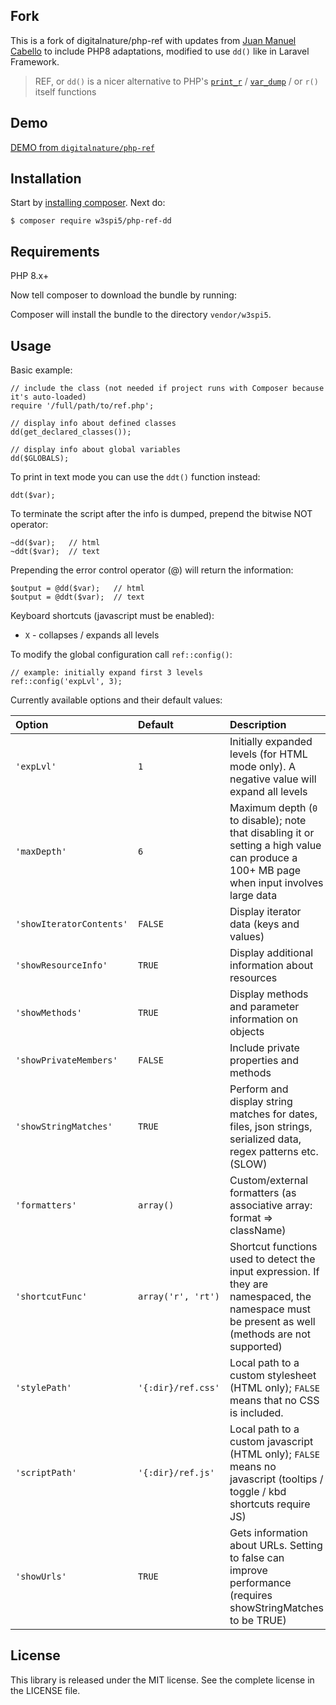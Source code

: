 Fork
--------------
This is a fork of digitalnature/php-ref with updates from [Juan Manuel Cabello](https://github.com/fellowgeek/php-ref) to include PHP8 adaptations, modified to use `dd()` like in Laravel Framework.

> REF, or `dd()` is a nicer alternative to PHP's [`print_r`](http://php.net/manual/en/function.print-r.php) / [`var_dump`](http://php.net/manual/en/function.var-dump.php) / or `r()` itself functions

Demo
-------

[DEMO from `digitalnature/php-ref`](http://dev.digitalnature.eu/php-ref/)

Installation
------------

Start by [installing composer](https://getcomposer.org/doc/01-basic-usage.md#installation).
Next do:

    $ composer require w3spi5/php-ref-dd

Requirements
------------

PHP 8.x+

Now tell composer to download the bundle by running:

Composer will install the bundle to the directory `vendor/w3spi5`.

Usage
-------

Basic example:

    // include the class (not needed if project runs with Composer because it's auto-loaded)
    require '/full/path/to/ref.php';

    // display info about defined classes
    dd(get_declared_classes());

    // display info about global variables
    dd($GLOBALS);

To print in text mode you can use the `ddt()` function instead:

    ddt($var);

To terminate the script after the info is dumped, prepend the bitwise NOT operator:

    ~dd($var);   // html
    ~ddt($var);  // text

Prepending the error control operator (@) will return the information:

    $output = @dd($var);   // html
    $output = @ddt($var);  // text

Keyboard shortcuts (javascript must be enabled):

- `X` - collapses / expands all levels

To modify the global configuration call `ref::config()`:

    // example: initially expand first 3 levels
    ref::config('expLvl', 3);

Currently available options and their default values:

| Option                    | Default             | Description
|:------------------------- |:------------------- |:-----------------------------------------------
| `'expLvl'`                | `1`                 | Initially expanded levels (for HTML mode only). A negative value will expand all levels
| `'maxDepth'`              | `6`                 | Maximum depth (`0` to disable); note that disabling it or setting a high value can produce a 100+ MB page when input involves large data
| `'showIteratorContents'`  | `FALSE`             | Display iterator data (keys and values)
| `'showResourceInfo'`      | `TRUE`              | Display additional information about resources
| `'showMethods'`           | `TRUE`              | Display methods and parameter information on objects
| `'showPrivateMembers'`    | `FALSE`             | Include private properties and methods
| `'showStringMatches'`     | `TRUE`              | Perform and display string matches for dates, files, json strings, serialized data, regex patterns etc. (SLOW)
| `'formatters'`            | `array()`           | Custom/external formatters (as associative array: format => className)
| `'shortcutFunc'`          | `array('r', 'rt')`  | Shortcut functions used to detect the input expression. If they are namespaced, the namespace must be present as well (methods are not  supported)
| `'stylePath'`             | `'{:dir}/ref.css'`  | Local path to a custom stylesheet (HTML only); `FALSE` means that no CSS is included.
| `'scriptPath'`            | `'{:dir}/ref.js'`   | Local path to a custom javascript (HTML only); `FALSE` means no javascript (tooltips / toggle / kbd shortcuts require JS)
| `'showUrls'`              | `TRUE`              | Gets information about URLs. Setting to false can improve performance (requires showStringMatches to be TRUE)

License
-------

This library is released under the MIT license. See the complete license in the LICENSE file.
